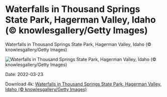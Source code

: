 # Waterfalls in Thousand Springs State Park, Hagerman Valley, Idaho (© knowlesgallery/Getty Images)

Waterfalls in Thousand Springs State Park, Hagerman Valley, Idaho (© knowlesgallery/Getty Images)

![Waterfalls in Thousand Springs State Park, Hagerman Valley, Idaho (© knowlesgallery/Getty Images)](https://bing.com/th?id=OHR.ThousandSprings_EN-US9722040396_UHD.jpg&w=1024&h=576)

Date: 2022-03-23

Download 4k: [Waterfalls in Thousand Springs State Park, Hagerman Valley, Idaho (© knowlesgallery/Getty Images)](https://bing.com/th?id=OHR.ThousandSprings_EN-US9722040396_UHD.jpg)

